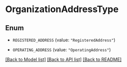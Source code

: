 # OrganizationAddressType

## Enum


* `REGISTERED_ADDRESS` (value: `"RegisteredAddress"`)

* `OPERATING_ADDRESS` (value: `"OperatingAddress"`)


[[Back to Model list]](../README.md#documentation-for-models) [[Back to API list]](../README.md#documentation-for-api-endpoints) [[Back to README]](../README.md)


